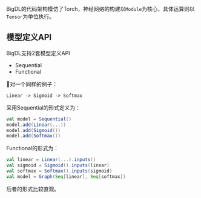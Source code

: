BigDL的代码架构模仿了Torch，神经网络的构建以`Module`为核心，具体运算则以`Tensor`为单位执行。

## 模型定义API
BigDL支持2套模型定义API

- Sequential
- Functional

对一个同样的例子：
```
Linear -> Sigmoid -> Softmax
```

采用Sequential的形式定义为：
```scala
val model = Sequential()
model.add(Linear(...))
model.add(Sigmoid())
model.add(Softmax())
```
Functional的形式为：
```scala
val linear = Linear(...).inputs()
val sigmoid = Sigmoid().inputs(linear)
val softmax = Softmax().inputs(sigmoid)
val model = Graph(Seq[linear], Seq[softmax])
```

后者的形式比较直观。

